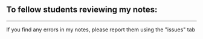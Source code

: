 ## To fellow students reviewing my notes:
---

If you find any errors in my notes, please report them using the "issues" tab
